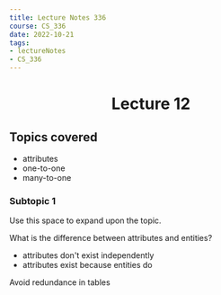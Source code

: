 ```yaml
---
title: Lecture Notes 336
course: CS_336
date: 2022-10-21
tags: 
- lectureNotes
- CS_336
---
```


<center><h1>Lecture 12</h1></center>

## Topics covered
- attributes
- one-to-one
- many-to-one

### Subtopic 1
Use this space to expand upon the topic.


What is the difference between attributes and entities?
- attributes don't exist independently
- attributes exist because entities do

Avoid redundance in tables